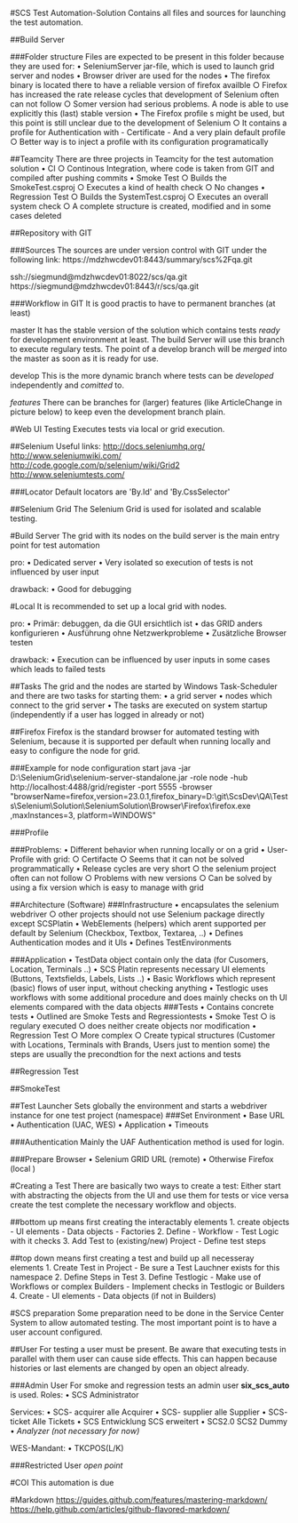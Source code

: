 ﻿#SCS Test Automation-Solution
Contains all files and sources for launching the test automation.

##Build Server

###Folder structure
Files are expected to be present in this folder because they are used for:
	• SeleniumServer jar-file, which is used to launch grid server and nodes
	• Browser driver are used for the nodes
	• The firefox binary is located there to have a reliable version of firefox availble
		○ Firefox has increased the rate release cycles that development of Selenium often can not follow
		○ Somer version had serious problems. A node is able to use explicitly this (last) stable version
	• The Firefox profile s might be used, but this point is still unclear due to the development of Selenium
		○ It contains a profile for Authentication with
			- Certificate
			- And a very plain default profile
		○ Better way is to inject a profile with its configuration programatically

##Teamcity
There are three projects in Teamcity for the test automation solution
	• CI
		○ Continous Integration, where code is taken from GIT and compiled after pushing commits
	• Smoke Test
		○ Builds the SmokeTest.csproj
		○ Executes a kind of health check
		○ No changes
	• Regression Test
		○ Builds the SystemTest.csproj
		○ Executes an overall system check
		○ A complete structure is created, modified and in some cases deleted

##Repository with GIT

###Sources
The sources are under version control with GIT under the following link:
https://mdzhwcdev01:8443/summary/scs%2Fqa.git

ssh://siegmund@mdzhwcdev01:8022/scs/qa.git
https://siegmund@mdzhwcdev01:8443/r/scs/qa.git

###Workflow in GIT
It is good practis to have to permanent branches (at least)

master
It has the stable version of the solution which contains tests *ready* for development environment at least.
The build Server will use this branch to execute regulary tests.
The point of a develop branch will be *merged* into the master as soon as it is ready for use.

develop
This is the more dynamic branch where tests can be *developed* independently and *comitted* to.

*features*
There can be branches for (larger) features (like ArticleChange in picture below)  to keep even the development branch plain.

#Web UI Testing
Executes tests via local or grid execution.

##Selenium
Useful links:
http://docs.seleniumhq.org/
http://www.seleniumwiki.com/
http://code.google.com/p/selenium/wiki/Grid2
http://www.seleniumtests.com/

###Locator
Default locators are 'By.Id' and 'By.CssSelector'

##Selenium Grid
The Selenium Grid is used for isolated and scalable testing.

#Build Server
The grid with its nodes on the build server is the main entry point for test automation

pro:
	• Dedicated server
	• Very isolated so execution of tests is not influenced by user input
	
drawback:
	• Good for debugging

#Local
It is recommended to set up a local grid with nodes.

pro:
	• Primär: debuggen, da die GUI ersichtlich ist
	• das GRID anders konfigurieren
	• Ausführung ohne Netzwerkprobleme
	• Zusätzliche Browser testen
	
drawback:
	• Execution can be influenced by user inputs in some cases which leads to failed tests

##Tasks
The grid and the nodes are started by Windows Task-Scheduler and there are two tasks for starting them:
	• a grid server
	• nodes which connect to the grid server
	• The tasks are executed on system startup (independently if a user has logged in already or not)

##Firefox
Firefox is the standard browser for automated testing with Selenium, because it is supported per default when running locally and easy to configure the node for grid.

###Example for node configuration
start java -jar D:\SeleniumGrid\selenium-server-standalone.jar -role node -hub http://localhost:4488/grid/register -port 5555 -browser "browserName=firefox,version=23.0.1,firefox_binary=D:\git\ScsDev\QA\Tests\Selenium\Solution\SeleniumSolution\Browser\Firefox\firefox.exe ,maxInstances=3, platform=WINDOWS"

###Profile

###Problems:
	• Different behavior when running locally or on a grid
	• User-Profile with grid:
		○ Certifacte
		○ Seems that it can not be solved  programmatically
	• Release cycles are very short 
		○ the selenium project often can not follow
		○ Problems with new versions
		○ Can be solved by using a fix version which is easy to manage with grid


##Architecture (Software)
###Infrastructure
	• encapsulates the selenium webdriver
		○ other projects should not use Selenium package directly except SCSPlatin
	• WebElements (helpers) which arent supported per default by Selenium (Checkbox, Textbox, Textarea, ..)
	• Defines Authentication modes and it UIs
	• Defines TestEnvironments

###Application
	• TestData object contain only the data (for Cusomers, Location, Terminals ..)
	• SCS Platin represents necessary UI elements (Buttons, Textsfields, Labels, Lists ..)
	• Basic Workflows which represent (basic) flows of user input, without checking anything
	• Testlogic uses workflows with some additional procedure and does mainly checks on th UI elements compared with the data objects
###Tests
	• Contains concrete tests
	• Outlined are Smoke Tests and Regressiontests
	• Smoke Test 
		○ is regulary executed 
		○ does neither create objects nor modification
	• Regression Test
		○ More complex
		○ Create typical structures (Customer with Locations, Terminals with Brands, Users just to mention some) the steps are usually the precondtion for the next actions and tests

##Regression Test

##SmokeTest

##Test Launcher
Sets globally the environment and starts a webdriver instance for one test project (namespace)
###Set Environment 
	• Base URL
	• Authentication (UAC, WES)
	• Application
	• Timeouts

###Authentication
Mainly the UAF Authentication method is used for login.

###Prepare Browser
	• Selenium GRID URL (remote)
	• Otherwise Firefox (local )

#Creating a Test
There are basically two ways to create a test:
Either start with abstracting the objects from the UI and use them for tests or vice versa create the test complete the necessary workflow and objects.

##bottom up
means first creating the interactably elements
	1. create objects
		- UI elements
		- Data objects
		- Factories
	2. Define
		- Workflow
		- Test Logic with it checks
	3. Add Test to (existing/new) Project
		- Define test steps

##top down
means first creating a test and build up all necesseray elements
	1. Create Test in Project
		- Be sure a Test Lauchner exists for this namespace
	2. Define Steps in Test
	3. Define Testlogic
		- Make use of Workflows or complex Builders
		- Implement checks in Testlogic or Builders
	4. Create
		- UI elements
		- Data objects (if not in Builders)

#SCS preparation
Some preparation need to be done in the Service Center System to allow automated testing. The most important point is to have a user account configured.

##User
For testing a user must be present. Be aware that executing tests in parallel with them user can cause side effects. This can happen because histories or last elements are changed by open an object already.

###Admin User
For smoke and regression tests an admin user **six_scs_auto** is used.
Roles:
	• SCS Administrator

Services:
	• SCS- acquirer		alle Acquirer
	• SCS- supplier		alle Supplier
	• SCS- ticket		Alle Tickets
	• SCS				Entwicklung SCS erweitert
	• SCS2.0			SCS2 Dummy
	• _Analyzer (not necessary for now)_

WES-Mandant:
	• TKCPOS(L/K)

###Restricted User
_open point_

#COI
This automation is due

#Markdown
https://guides.github.com/features/mastering-markdown/
https://help.github.com/articles/github-flavored-markdown/
